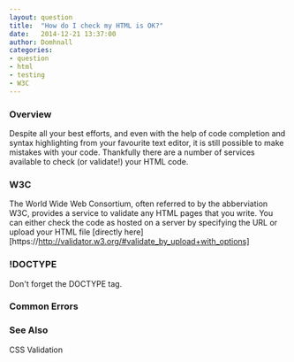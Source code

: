 ```yaml
---
layout: question
title:  "How do I check my HTML is OK?"
date:   2014-12-21 13:37:00
author: Domhnall
categories:
- question
- html
- testing
- W3C
---
```


### Overview
Despite all your best efforts, and even with the help of code completion and syntax highlighting from your favourite text editor, it is still possible to make mistakes with your code. Thankfully there are a number of services available to check (or validate!) your HTML code.

### W3C
The World Wide Web Consortium, often referred to by the abberviation W3C, provides a service to validate any HTML pages that you write. 
You can either check the code as hosted on a server by specifying the URL or upload your HTML file [directly here][https://http://validator.w3.org/#validate_by_upload+with_options]

### !DOCTYPE
Don't forget the DOCTYPE tag.

### Common Errors

### See Also
CSS Validation
